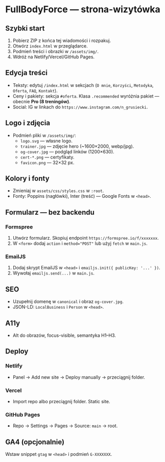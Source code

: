 # FullBodyForce — strona-wizytówka

## Szybki start
1) Pobierz ZIP z końca tej wiadomości i rozpakuj.  
2) Otwórz `index.html` w przeglądarce.  
3) Podmień treści i obrazki w `/assets/img/`.  
4) Wdróż na Netlify/Vercel/GitHub Pages.

## Edycja treści
- Teksty: edytuj `/index.html` w sekcjach (`O mnie`, `Korzyści`, `Metodyka`, `Oferta`, `FAQ`, `Kontakt`).
- Ceny i pakiety: sekcja `#oferta`. Klasa `.recommended` wyróżnia pakiet — obecnie **Pro (8 treningów)**.
- Social: IG w linkach do `https://www.instagram.com/n_grusiecki`.

## Logo i zdjęcia
- Podmień pliki w `/assets/img/`:
  - `logo.svg` — własne logo.
  - `trainer.jpg` — zdjęcie hero (~1600×2000, webp/jpg).
  - `og-cover.jpg` — podgląd linków (1200×630).
  - `cert-*.png` — certyfikaty.
  - `favicon.png` — 32×32 px.

## Kolory i fonty
- Zmieniaj w `assets/css/styles.css` w `:root`.
- Fonty: Poppins (nagłówki), Inter (treść) — Google Fonts w `<head>`.

## Formularz — bez backendu
### Formspree
1. Utwórz formularz. Skopiuj endpoint `https://formspree.io/f/xxxxxxx`.
2. W `<form>` dodaj `action` i `method="POST"` lub użyj `fetch` w `main.js`.

### EmailJS
1. Dodaj skrypt EmailJS w `<head>` i `emailjs.init({ publicKey: '...' })`.
2. Wywołaj `emailjs.send(...)` w `main.js`.

## SEO
- Uzupełnij domenę w `canonical` i obraz `og-cover.jpg`.
- JSON-LD: `LocalBusiness` i `Person` w `<head>`.

## A11y
- Alt do obrazów, focus-visible, semantyka H1–H3.

## Deploy
### Netlify
- Panel → Add new site → Deploy manually → przeciągnij folder.
### Vercel
- Import repo albo przeciągnij folder. Static site.
### GitHub Pages
- Repo → Settings → Pages → Source: `main` → root.

## GA4 (opcjonalnie)
Wstaw snippet `gtag` w `<head>` i podmień `G-XXXXXXX`.
